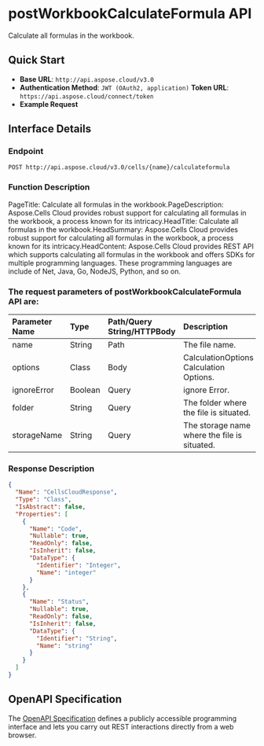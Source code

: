 # **postWorkbookCalculateFormula API**

Calculate all formulas in the workbook. 

## **Quick Start**

- **Base URL**: `http://api.aspose.cloud/v3.0`
- **Authentication Method**: `JWT (OAuth2, application)`  **Token URL**: `https://api.aspose.cloud/connect/token`
- **Example Request** 
<script src="https://gist.github.com/aspose-cells-cloud-gists/8a5b324fdf3e574dbd747c1a1e24b05d.js?file=Example30_PostWorkbookCalculateFormula.cs"></script>

## **Interface Details**

### **Endpoint** 

```
POST http://api.aspose.cloud/v3.0/cells/{name}/calculateformula
```

### **Function Description**
PageTitle:  Calculate all formulas in the workbook.PageDescription: Aspose.Cells Cloud provides robust support for calculating all formulas in the workbook, a process known for its intricacy.HeadTitle: Calculate all formulas in the workbook.HeadSummary: Aspose.Cells Cloud provides robust support for calculating all formulas in the workbook, a process known for its intricacy.HeadContent: Aspose.Cells Cloud provides REST API which supports calculating all formulas in the workbook and offers SDKs for multiple programming languages. These programming languages are include of Net, Java, Go, NodeJS, Python, and so on.

### The request parameters of **postWorkbookCalculateFormula** API are: 

| Parameter Name | Type | Path/Query String/HTTPBody | Description | 
| :- | :- | :- |:- | 
|name|String|Path|The file name.|
|options|Class|Body|CalculationOptions Calculation Options.|
|ignoreError|Boolean|Query|ignore Error.|
|folder|String|Query|The folder where the file is situated.|
|storageName|String|Query|The storage name where the file is situated.|


### **Response Description**
```json
{
  "Name": "CellsCloudResponse",
  "Type": "Class",
  "IsAbstract": false,
  "Properties": [
    {
      "Name": "Code",
      "Nullable": true,
      "ReadOnly": false,
      "IsInherit": false,
      "DataType": {
        "Identifier": "Integer",
        "Name": "integer"
      }
    },
    {
      "Name": "Status",
      "Nullable": true,
      "ReadOnly": false,
      "IsInherit": false,
      "DataType": {
        "Identifier": "String",
        "Name": "string"
      }
    }
  ]
}
```

## OpenAPI Specification

The [OpenAPI Specification](https://reference.aspose.cloud/cells/#/WorkbookController/PostWorkbookCalculateFormula) defines a publicly accessible programming interface and lets you carry out REST interactions directly from a web browser.

